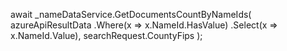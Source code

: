 await _nameDataService.GetDocumentsCountByNameIds(
    azureApiResultData
        .Where(x => x.NameId.HasValue)
        .Select(x => x.NameId.Value),
    searchRequest.CountyFips
);
